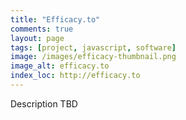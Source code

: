 ```yaml
---
title: "Efficacy.to"
comments: true
layout: page
tags: [project, javascript, software]
image: /images/efficacy-thumbnail.png
image_alt: efficacy.to
index_loc: http://efficacy.to
---
```


Description TBD
